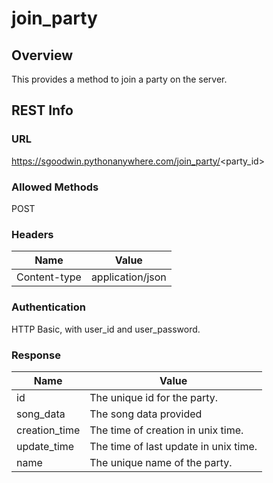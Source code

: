 join_party
=====================

Overview
---------------------
This provides a method to join a party on the server. 

REST Info
---------------------
### URL
https://sgoodwin.pythonanywhere.com/join_party/<party_id>

### Allowed Methods
POST

### Headers
Name | Value
-----|------
Content-type | application/json

### Authentication
HTTP Basic, with user_id and user_password.


### Response
Name | Value
-----|------
id | The unique id for the party.
song_data | The song data provided
creation_time | The time of creation in unix time.
update_time | The time of last update in unix time.
name | The unique name of the party. 

